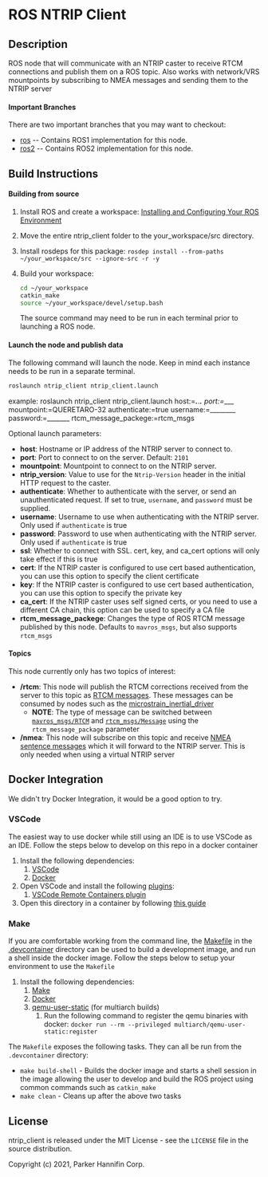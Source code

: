 # ROS NTRIP Client

## Description

ROS node that will communicate with an NTRIP caster to receive RTCM connections and publish them on a ROS topic. Also works with network/VRS mountpoints by subscribing to NMEA
messages and sending them to the NTRIP server

#### Important Branches
There are two important branches that you may want to checkout:

* [ros](https://github.com/LORD-MicroStrain/ntrip_client/tree/ros) -- Contains ROS1 implementation for this node.
* [ros2](https://github.com/LORD-MicroStrain/ntrip_client/tree/ros2) -- Contains ROS2 implementation for this node.

## Build Instructions

#### Building from source
1. Install ROS and create a workspace: [Installing and Configuring Your ROS Environment](http://wiki.ros.org/ROS/Tutorials/InstallingandConfiguringROSEnvironment)

2. Move the entire ntrip_client folder to the your_workspace/src directory.

3. Install rosdeps for this package: `rosdep install --from-paths ~/your_workspace/src --ignore-src -r -y`

4. Build your workspace:
    ```bash
    cd ~/your_workspace
    catkin_make
    source ~/your_workspace/devel/setup.bash
    ```        
    The source command may need to be run in each terminal prior to launching a ROS node.

#### Launch the node and publish data
The following command will launch the node. Keep in mind each instance needs to be run in a separate terminal.
```bash
roslaunch ntrip_client ntrip_client.launch
```
example:
roslaunch ntrip_client ntrip_client.launch host:=___.___.___.__ port:=____ mountpoint:=QUERETARO-32 authenticate:=true username:=________ password:=_______ rtcm_message_packege:=rtcm_msgs

Optional launch parameters:
- **host**: Hostname or IP address of the NTRIP server to connect to.
- **port**: Port to connect to on the server. Default: `2101`
- **mountpoint**: Mountpoint to connect to on the NTRIP server.
- **ntrip_version**: Value to use for the `Ntrip-Version` header in the initial HTTP request to the caster.
- **authenticate**: Whether to authenticate with the server, or send an unauthenticated request. If set to true, `username`, and `password` must be supplied.
- **username**: Username to use when authenticating with the NTRIP server. Only used if `authenticate` is true
- **password**: Password to use when authenticating with the NTRIP server. Only used if `authenticate` is true
- **ssl**: Whether to connect with SSL. cert, key, and ca_cert options will only take effect if this is true
- **cert**: If the NTRIP caster is configured to use cert based authentication, you can use this option to specify the client certificate
- **key**: If the NTRIP caster is configured to use cert based authentication, you can use this option to specify the private key
- **ca_cert**: If the NTRIP caster uses self signed certs, or you need to use a different CA chain, this option can be used to specify a CA file
- **rtcm_message_packege**: Changes the type of ROS RTCM message published by this node. Defaults to `mavros_msgs`, but also supports `rtcm_msgs`

#### Topics

This node currently only has two topics of interest:

* **/rtcm**: This node will publish the RTCM corrections received from the server to this topic as [RTCM messages](http://docs.ros.org/en/noetic/api/mavros_msgs/html/msg/RTCM.html). These messages can be consumed by nodes such as the [microstrain_inertial_driver](https://github.com/LORD-MicroStrain/microstrain_inertial)
    * **NOTE**: The type of message can be switched between [`mavros_msgs/RTCM`](https://github.com/mavlink/mavros/blob/ros2/mavros_msgs/msg/RTCM.msg) and [`rtcm_msgs/Message`](https://github.com/tilk/rtcm_msgs/blob/master/msg/Message.msg) using the `rtcm_message_package` parameter
* **/nmea**: This node will subscribe on this topic and receive [NMEA sentence messages](http://docs.ros.org/en/api/nmea_msgs/html/msg/Sentence.html) which it will forward to the NTRIP server. This is only needed when using a virtual NTRIP server

## Docker Integration

We didn't try Docker Integration, it would be a good option to try.

### VSCode

The easiest way to use docker while still using an IDE is to use VSCode as an IDE. Follow the steps below to develop on this repo in a docker container

1. Install the following dependencies:
    1. [VSCode](https://code.visualstudio.com/)
    1. [Docker](https://docs.docker.com/get-docker/)
1. Open VSCode and install the following [plugins](https://code.visualstudio.com/docs/editor/extension-marketplace):
    1. [VSCode Remote Containers plugin](https://marketplace.visualstudio.com/items?itemName=ms-vscode-remote.remote-containers)
1. Open this directory in a container by following [this guide](https://code.visualstudio.com/docs/remote/containers#_quick-start-open-an-existing-folder-in-a-container)

### Make

If you are comfortable working from the command line, the [Makefile](./devcontainer/Makefile) in the [.devcontainer](./devcontainer) directory
can be used to build a development image, and run a shell inside the docker image. Follow the steps below to setup your environment to use the `Makefile`

1. Install the following dependencies:
    1. [Make](https://www.gnu.org/software/make/)
    1. [Docker](https://docs.docker.com/get-docker/)
    1. [qemu-user-static](https://packages.ubuntu.com/bionic/qemu-user-static) (for multiarch builds)
        1. Run the following command to register the qemu binaries with docker: `docker run --rm --privileged multiarch/qemu-user-static:register`

The `Makefile` exposes the following tasks. They can all be run from the `.devcontainer` directory:
* `make build-shell` - Builds the docker image and starts a shell session in the image allowing the user to develop and build the ROS project using common commands such as `catkin_make`
* `make clean` - Cleans up after the above two tasks

## License
ntrip_client is released under the MIT License - see the `LICENSE` file in the source distribution.

Copyright (c)  2021, Parker Hannifin Corp.
